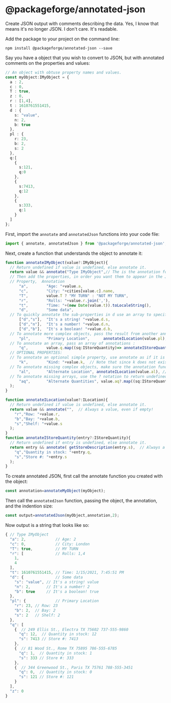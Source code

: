 # @packageforge/annotated-json

Create JSON output with comments describing the data. Yes, I know that means it's no longer JSON. I don't care. It's readable.

Add the package to your project on the command line:
```
npm install @packageforge/annotated-json --save
```

Say you have a object that you wish to convert to JSON, but with annotated comments on the properties and values:
```typescript
// An object with obtuse property names and values.
const myObject:IMyObject = {
  a : 2,
  c : 0,
  T : true,
  z : 0,
  r : [1,4],
  t : 1610761551415,
  d : {
    s: "value",
    n: 2,
    b: true
  },
  pl : {
    r: 23,
    b: 2,
    s: 2
  },
  q:[
    {
      s:121,
      q:0
    },
    {
      s:7413,
      q:12
    },
    {
      s:333,
      q:1
    }
  ]
};
```

First, import the `annotate` and `annotatedJson` functions into your code file:
```typescript
import { annotate, annotatedJson } from '@packageforge/annotated-json';
```

Next, create a function that understands the object to annotate it:
```typescript
function annotateIMyObject(value?:IMyObject){
  // Return undefined if value is undefined, else annotate it.
  return value && annotate("Type IMyObject",// The is the annotation for the outer object. Always include this argument, even if as an empty string.
  // Then add the properties, in order you want them to appear in the JSON output, with their annotation.
  // Property,  Annotation
      "a",        "Age: "+value.a,
      "c",        "City: "+cities[value.c].name,
      "T",        value.T ? "MY TURN" : "NOT MY TURN",
      "r",        "Rolls: "+value.r.join(','),
      "t",        "Time: "+(new Date(value.t)).toLocaleString(),
      "d",        "Some data",
  // To quickly annotate the sub-properties in d use an array to specify the property names:
      ["d","s"],  "It's a string! "+value.d.s,
      ["d","n"],  "It's a number! "+value.d.n,
      ["d","b"],  "It's a boolean! "+value.d.b,
  // To annotate more complex objects, pass the result from another annotation function:
      "pl",       "Primary Location",      annotateILocation(value.pl),
  // To annotate an array, pass an array of annotations :
      "q",        value.q.map((sq:IStoreQuantity)=> annotateIStoreQuantity(sq)),
  // OPTIONAL PROPERTIES:
  // To annotate an optional simple property, use annotate as if it is there :
      "k",        "Kind: "+value.k,  // Note that since k does not exist, this annotation will not appear, so it does not matter that the string is incorrect.
  // To annotate missing complex objects, make sure the annotation function accepts undefined. The result is immaterial since it will not be displayed.
      "al",       "Alternate Location", annotateILocation(value.al), //Note the three arguments here, the second anotating the property, the third its value.
  // To annotate missing arrays, use the ? notation to return undefined when the property does not exist.
      "aq",       "Alternate Quantities", value.aq?.map((sq:IStoreQuantity)=> annotateIStoreQuantity(sq))
  );
}

function annotateILocation(value?:ILocation){
  // Return undefined if value is undefined, else annotate it.
  return value && annotate("",  // Always a value, even if empty!
    "r","Row: "+value.r,
    "b","Bay: "+value.b,
    "s","Shelf: "+value.s
  );
}
function annotateIStoreQuantity(entry?:IStoreQuantity){
  // Return undefined if entry is undefined, else annotate it.
  return entry && annotate( getStoreDescription(entry.s),  // Always a value, even if empty!
    "q","Quantity in stock: "+entry.q,
    "s","Store #: "+entry.s
  );
}
```

To create annotated JSON, first call the annotate function you created with the object:
```typescript
const annotation=annotateMyObject(myObject);
```

Then call the `annotatedJson` function, passing the object, the annotation, and the indention size:
```typescript
const output=annotatedJson(myObject,annotation,2);
```

Now output is a string that looks like so:
```typescript
{ // Type IMyObject
  "a": 2,             // Age: 2
  "c": 0,             // City: London
  "T": true,          // MY TURN
  "r": [              // Rolls: 1,4
    1,
    4
  ],
  "t": 1610761551415, // Time: 1/15/2021, 7:45:51 PM
  "d": {              // Some data
    "s": "value", // It's a string! value
    "n": 2,       // It's a number! 2
    "b": true     // It's a boolean! true
  },
  "pl": {             // Primary Location
    "r": 23, // Row: 23
    "b": 2,  // Bay: 2
    "s": 2   // Shelf: 2
  },
  "q": [
    {  // 249 Ellis St., Electra TX 75602 737-555-9860
      "q": 12,  // Quantity in stock: 12
      "s": 7413 // Store #: 7413
    },
    {  // 81 Wood St., Rome TX 75895 786-555-6785
      "q": 1,  // Quantity in stock: 1
      "s": 333 // Store #: 333
    },
    {  // 344 Greenwood St., Paris TX 75761 788-555-3451
      "q": 0,  // Quantity in stock: 0
      "s": 121 // Store #: 121
    }
  ],
  "z": 0
}
```
